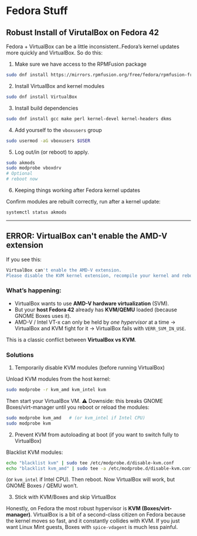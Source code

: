 # Fedora Stuff

## Robust Install of VirutalBox on Fedora 42

Fedora + VirtualBox can be a little inconsistent..Fedora’s kernel updates more quickly and VirtualBox. 
So do this:


1. Make sure we have access to the RPMFusion package


```bash
sudo dnf install https://mirrors.rpmfusion.org/free/fedora/rpmfusion-free-release-$(rpm -E %fedora).noarch.rpm
```

2. Install VirtualBox and kernel modules

```bash
sudo dnf install VirtualBox
```

3. Install build dependencies

```bash
sudo dnf install gcc make perl kernel-devel kernel-headers dkms
```

4. Add yourself to the `vboxusers` group

```bash
sudo usermod -aG vboxusers $USER
```

5. Log out/in (or reboot) to apply.

```bash
sudo akmods
sudo modprobe vboxdrv
# Optional
# reboot now
```

6. Keeping things working after Fedora kernel updates

Confirm modules are rebuilt correctly, run after a kernel update:

  ```bash
  systemctl status akmods
  ```

---

## ERROR: VirtualBox can't enable the AMD-V extension

If you see this:

```bash
VirtualBox can't enable the AMD-V extension.
Please disable the KVM kernel extension, recompile your kernel and reboot (VERR_SVM_IN_USE).
```

### What’s happening:

* VirtualBox wants to use **AMD-V hardware virtualization** (SVM).
* But your **host Fedora 42** already has **KVM/QEMU** loaded (because GNOME Boxes uses it).
* AMD-V / Intel VT-x can only be held by *one hypervisor* at a time → VirtualBox and KVM fight for it → VirtualBox fails with `VERR_SVM_IN_USE`.

This is a classic conflict between **VirtualBox vs KVM**.

### Solutions

1. Temporarily disable KVM modules (before running VirtualBox)

Unload KVM modules from the host kernel:

```bash
sudo modprobe -r kvm_amd kvm_intel kvm
```

Then start your VirtualBox VM.
⚠️ Downside: this breaks GNOME Boxes/virt-manager until you reboot or reload the modules:

```bash
sudo modprobe kvm_amd   # (or kvm_intel if Intel CPU)
sudo modprobe kvm
```

2. Prevent KVM from autoloading at boot (if you want to switch fully to VirtualBox)

Blacklist KVM modules:

```bash
echo "blacklist kvm" | sudo tee /etc/modprobe.d/disable-kvm.conf
echo "blacklist kvm_amd" | sudo tee -a /etc/modprobe.d/disable-kvm.conf
```

(or `kvm_intel` if Intel CPU).
Then reboot.
Now VirtualBox will work, but GNOME Boxes / QEMU won’t.

3. Stick with KVM/Boxes and skip VirtualBox

Honestly, on Fedora the most robust hypervisor is **KVM (Boxes/virt-manager)**. VirtualBox is a bit of a second-class citizen on Fedora because the kernel moves so fast, and it constantly collides with KVM. If you just want Linux Mint guests, Boxes with `spice-vdagent` is much less painful.

